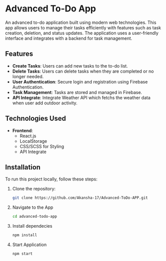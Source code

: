 # Advanced To-Do App

An advanced to-do application built using modern web technologies. This app allows users to manage their tasks efficiently with features such as task creation, deletion, and status updates. The application uses a user-friendly interface and integrates with a backend for task management.

## Features

- **Create Tasks**: Users can add new tasks to the to-do list.
- **Delete Tasks**: Users can delete tasks when they are completed or no longer needed.
- **User Authentication**: Secure login and registration using Firebase Authentication.
- **Task Management**: Tasks are stored and managed in Firebase.
- **API Integrate**: Integrate Weather API which fetchs the weather data when user add outdoor activity.

## Technologies Used

- **Frontend**: 
  - React.js 
  - LocalStorage
  - CSS/SCSS for Styling
  - API Integrate


## Installation

To run this project locally, follow these steps:

1. Clone the repository:
   ```bash
   git clone https://github.com/Akansha-17/Advanced-ToDo-APP.git

2. Navigate to the App
   ```bash
   cd advanced-todo-app
3. Install dependecies
   ```bash
   npm install
4. Start Application
   ```bash
   npm start



